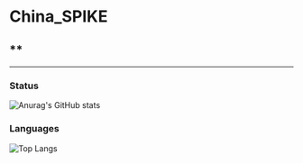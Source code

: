 # ****China_SPIKE****

## **


---

### Status

![Anurag's GitHub stats](https://github-readme-stats.vercel.app/api?username=spikego&show_icons=true&theme=radical)

### Languages
![Top Langs](https://github-readme-stats.vercel.app/api/top-langs/?username=spikego)
